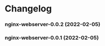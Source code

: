 # Changelog<br>


<a name="nginx-webserver-0.0.2"></a>
### nginx-webserver-0.0.2 (2022-02-05)



<a name="nginx-webserver-0.0.1"></a>
### nginx-webserver-0.0.1 (2022-02-05)

